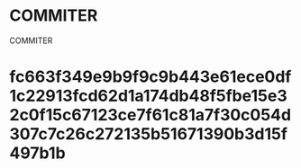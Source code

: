 # COMMITER
COMMITER






# fc663f349e9b9f9c9b443e61ece0df1c22913fcd62d1a174db48f5fbe15e32c0f15c67123ce7f61c81a7f30c054d307c7c26c272135b51671390b3d15f497b1b
